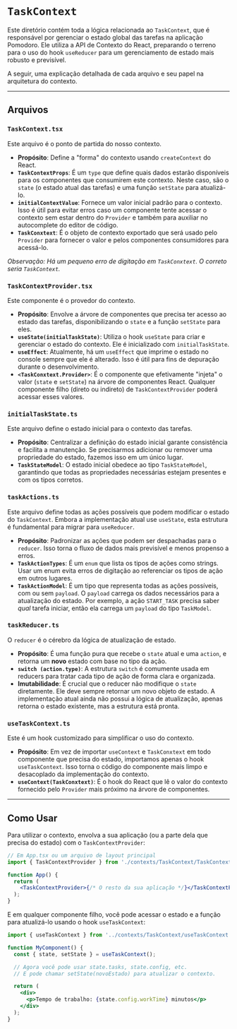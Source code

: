 # `TaskContext`

Este diretório contém toda a lógica relacionada ao `TaskContext`, que é
responsável por gerenciar o estado global das tarefas na aplicação Pomodoro. Ele
utiliza a API de Contexto do React, preparando o terreno para o uso do hook
`useReducer` para um gerenciamento de estado mais robusto e previsível.

A seguir, uma explicação detalhada de cada arquivo e seu papel na arquitetura do
contexto.

---

## Arquivos

### `TaskContext.tsx`

Este arquivo é o ponto de partida do nosso contexto.

- **Propósito**: Define a "forma" do contexto usando `createContext` do React.
- **`TaskContextProps`**: É um `type` que define quais dados estarão disponíveis
  para os componentes que consumirem este contexto. Neste caso, são o `state` (o
  estado atual das tarefas) e uma função `setState` para atualizá-lo.
- **`initialContextValue`**: Fornece um valor inicial padrão para o contexto.
  Isso é útil para evitar erros caso um componente tente acessar o contexto sem
  estar dentro do `Provider` e também para auxiliar no autocomplete do editor de
  código.
- **`TaskConxtext`**: É o objeto de contexto exportado que será usado pelo
  `Provider` para fornecer o valor e pelos componentes consumidores para
  acessá-lo.

_Observação: Há um pequeno erro de digitação em `TaskConxtext`. O correto seria
`TaskContext`._

### `TaskContextProvider.tsx`

Este componente é o provedor do contexto.

- **Propósito**: Envolve a árvore de componentes que precisa ter acesso ao
  estado das tarefas, disponibilizando o `state` e a função `setState` para
  eles.
- **`useState(initialTaskState)`**: Utiliza o hook `useState` para criar e
  gerenciar o estado do contexto. Ele é inicializado com `initialTaskState`.
- **`useEffect`**: Atualmente, há um `useEffect` que imprime o estado no console
  sempre que ele é alterado. Isso é útil para fins de depuração durante o
  desenvolvimento.
- **`<TaskConxtext.Provider>`**: É o componente que efetivamente "injeta" o
  valor (`state` e `setState`) na árvore de componentes React. Qualquer
  componente filho (direto ou indireto) de `TaskContextProvider` poderá acessar
  esses valores.

### `initialTaskState.ts`

Este arquivo define o estado inicial para o contexto das tarefas.

- **Propósito**: Centralizar a definição do estado inicial garante consistência
  e facilita a manutenção. Se precisarmos adicionar ou remover uma propriedade
  do estado, fazemos isso em um único lugar.
- **`TaskStateModel`**: O estado inicial obedece ao tipo `TaskStateModel`,
  garantindo que todas as propriedades necessárias estejam presentes e com os
  tipos corretos.

### `taskActions.ts`

Este arquivo define todas as ações possíveis que podem modificar o estado do
`TaskContext`. Embora a implementação atual use `useState`, esta estrutura é
fundamental para migrar para `useReducer`.

- **Propósito**: Padronizar as ações que podem ser despachadas para o `reducer`.
  Isso torna o fluxo de dados mais previsível e menos propenso a erros.
- **`TaskActionTypes`**: É um `enum` que lista os tipos de ações como strings.
  Usar um enum evita erros de digitação ao referenciar os tipos de ação em
  outros lugares.
- **`TaskActionModel`**: É um tipo que representa todas as ações possíveis, com
  ou sem `payload`. O `payload` carrega os dados necessários para a atualização
  do estado. Por exemplo, a ação `START_TASK` precisa saber _qual_ tarefa
  iniciar, então ela carrega um `payload` do tipo `TaskModel`.

### `taskReducer.ts`

O `reducer` é o cérebro da lógica de atualização de estado.

- **Propósito**: É uma função pura que recebe o `state` atual e uma `action`, e
  retorna um **novo** estado com base no tipo da ação.
- **`switch (action.type)`**: A estrutura `switch` é comumente usada em reducers
  para tratar cada tipo de ação de forma clara e organizada.
- **Imutabilidade**: É crucial que o reducer não modifique o `state`
  diretamente. Ele deve sempre retornar um novo objeto de estado. A
  implementação atual ainda não possui a lógica de atualização, apenas retorna o
  estado existente, mas a estrutura está pronta.

### `useTaskContext.ts`

Este é um hook customizado para simplificar o uso do contexto.

- **Propósito**: Em vez de importar `useContext` e `TaskConxtext` em todo
  componente que precisa do estado, importamos apenas o hook `useTaskContext`.
  Isso torna o código do componente mais limpo e desacoplado da implementação do
  contexto.
- **`useContext(TaskConxtext)`**: É o hook do React que lê o valor do contexto
  fornecido pelo `Provider` mais próximo na árvore de componentes.

---

## Como Usar

Para utilizar o contexto, envolva a sua aplicação (ou a parte dela que precisa
do estado) com o `TaskContextProvider`:

```jsx
// Em App.tsx ou um arquivo de layout principal
import { TaskContextProvider } from './contexts/TaskContext/TaskContextProvider';

function App() {
  return (
    <TaskContextProvider>{/* O resto da sua aplicação */}</TaskContextProvider>
  );
}
```

E em qualquer componente filho, você pode acessar o estado e a função para
atualizá-lo usando o hook `useTaskContext`:

```jsx
import { useTaskContext } from '../contexts/TaskContext/useTaskContext';

function MyComponent() {
  const { state, setState } = useTaskContext();

  // Agora você pode usar state.tasks, state.config, etc.
  // E pode chamar setState(novoEstado) para atualizar o contexto.

  return (
    <div>
      <p>Tempo de trabalho: {state.config.workTime} minutos</p>
    </div>
  );
}
```
